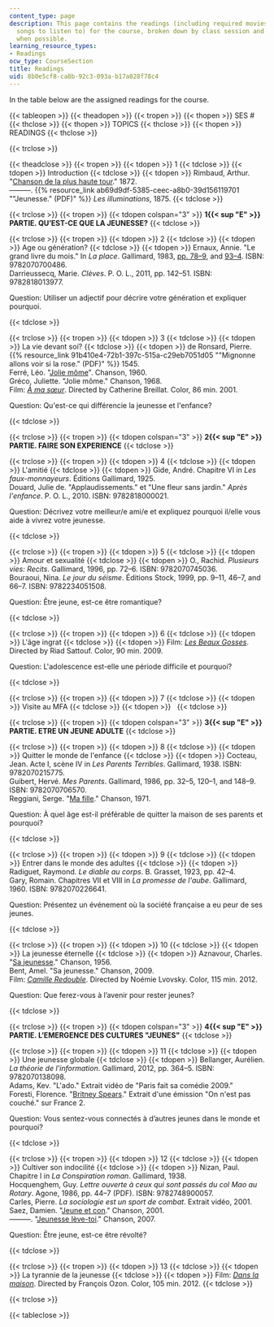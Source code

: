 ```yaml
---
content_type: page
description: This page contains the readings (including required movies to watch and
  songs to listen to) for the course, broken down by class session and with links
  when possible.
learning_resource_types:
- Readings
ocw_type: CourseSection
title: Readings
uid: 8b0e5cf8-ca8b-92c3-093a-b17a828f78c4
---
```


In the table below are the assigned readings for the course.

{{< tableopen >}}
{{< theadopen >}}
{{< tropen >}}
{{< thopen >}}
SES #
{{< thclose >}}
{{< thopen >}}
TOPICS
{{< thclose >}}
{{< thopen >}}
READINGS
{{< thclose >}}

{{< trclose >}}

{{< theadclose >}}
{{< tropen >}}
{{< tdopen >}}
1
{{< tdclose >}}
{{< tdopen >}}
Introduction
{{< tdclose >}}
{{< tdopen >}}
Rimbaud, Arthur. "[Chanson de la plus haute tour](http://abardel.free.fr/petite_anthologie/chanson_panorama.htm)." 1872.  
———. {{% resource_link ab69d9df-5385-ceec-a8b0-39d156119701 "\"Jeunesse.\" (PDF)" %}} _Les illuminations_, 1875.
{{< tdclose >}}

{{< trclose >}}
{{< tropen >}}
{{< tdopen colspan="3" >}}
**1{{< sup "E" >}} PARTIE. QU’EST-CE QUE LA JEUNESSE?**
{{< tdclose >}}

{{< trclose >}}
{{< tropen >}}
{{< tdopen >}}
2
{{< tdclose >}}
{{< tdopen >}}
Age ou génération?
{{< tdclose >}}
{{< tdopen >}}
Ernaux, Annie. "Le grand livre du mois." In _La place_. Gallimard, 1983, [pp. 78–9](http://books.google.com/books?id=k_3i8zrpcC4C&pg=PA78#v=onepage), and [93–4](http://books.google.com/books?id=k_3i8zrpcC4C&pg=PA93#v=onepage). ISBN: 9782070700486.  
Darrieussecq, Marie. _Clèves_. P. O. L., 2011, pp. 142–51. ISBN: 9782818013977.

Question: Utiliser un adjectif pour décrire votre génération et expliquer pourquoi.


{{< tdclose >}}

{{< trclose >}}
{{< tropen >}}
{{< tdopen >}}
3
{{< tdclose >}}
{{< tdopen >}}
La vie devant soi?
{{< tdclose >}}
{{< tdopen >}}
de Ronsard, Pierre. {{% resource_link 91b410e4-72b1-397c-515a-c29eb7051d05 "\"Mignonne allons voir si la rose.\" (PDF)" %}} 1545.  
Ferré, Léo. "[Jolie môme](http://www.paroles-musique.com/paroles-Leo_Ferre-Jolie_Mome-lyrics,p11149)". Chanson, 1960.  
Gréco, Juliette. "Jolie môme." Chanson, 1968.  
Film: [_À ma sœur_](http://www.allocine.fr/film/fichefilm_gen_cfilm=29378.html). Directed by Catherine Breillat. Color, 86 min. 2001.

Question: Qu'est-ce qui différencie la jeunesse et l'enfance?


{{< tdclose >}}

{{< trclose >}}
{{< tropen >}}
{{< tdopen colspan="3" >}}
**2{{< sup "E" >}} PARTIE. FAIRE SON EXPERIENCE**
{{< tdclose >}}

{{< trclose >}}
{{< tropen >}}
{{< tdopen >}}
4
{{< tdclose >}}
{{< tdopen >}}
L'amitié
{{< tdclose >}}
{{< tdopen >}}
Gide, André. Chapitre VI in _Les faux-monnayeurs_. Éditions Gallimard, 1925.  
Douard, Julie de. "Applaudissements." et "Une fleur sans jardin." _Après l'enfance_. P. O. L., 2010. ISBN: 9782818000021.

Question: Décrivez votre meilleur/e ami/e et expliquez pourquoi il/elle vous aide à vivrez votre jeunesse.


{{< tdclose >}}

{{< trclose >}}
{{< tropen >}}
{{< tdopen >}}
5
{{< tdclose >}}
{{< tdopen >}}
Amour et sexualité
{{< tdclose >}}
{{< tdopen >}}
O., Rachid. _Plusieurs vies: Recits_. Gallimard, 1996, pp. 72–6. ISBN: 9782070745036.  
Bouraoui, Nina. _Le jour du séisme_. Éditions Stock, 1999, pp. 9–11, 46–7, and 66–7. ISBN: 9782234051508.

Question: Être jeune, est-ce être romantique?


{{< tdclose >}}

{{< trclose >}}
{{< tropen >}}
{{< tdopen >}}
6
{{< tdclose >}}
{{< tdopen >}}
L'âge ingrat
{{< tdclose >}}
{{< tdopen >}}
Film: [_Les Beaux Gosses_](http://www.allocine.fr/film/fichefilm_gen_cfilm=136666.html). Directed by Riad Sattouf. Color, 90 min. 2009.

Question: L'adolescence est-elle une période difficile et pourquoi?


{{< tdclose >}}

{{< trclose >}}
{{< tropen >}}
{{< tdopen >}}
7
{{< tdclose >}}
{{< tdopen >}}
Visite au MFA
{{< tdclose >}}
{{< tdopen >}}
 
{{< tdclose >}}

{{< trclose >}}
{{< tropen >}}
{{< tdopen colspan="3" >}}
**3{{< sup "E" >}} PARTIE. ETRE UN JEUNE ADULTE**
{{< tdclose >}}

{{< trclose >}}
{{< tropen >}}
{{< tdopen >}}
8
{{< tdclose >}}
{{< tdopen >}}
Quitter le monde de l'enfance
{{< tdclose >}}
{{< tdopen >}}
Cocteau, Jean. Acte I, scène IV in _Les Parents Terribles_. Gallimard, 1938. ISBN: 9782070215775.  
Guibert, Hervé. _Mes Parents_. Gallimard, 1986, pp. 32–5, 120–1, and 148–9. ISBN: 9782070706570.  
Reggiani, Serge. "[Ma fille](http://www.paroles-musique.com/paroles-Serge_Reggiani-Ma_Fille-lyrics,p64305)." Chanson, 1971.

Question: À quel âge est-il préférable de quitter la maison de ses parents et pourquoi?


{{< tdclose >}}

{{< trclose >}}
{{< tropen >}}
{{< tdopen >}}
9
{{< tdclose >}}
{{< tdopen >}}
Entrer dans le monde des adultes
{{< tdclose >}}
{{< tdopen >}}
Radiguet, Raymond. _Le diable au corps_. B. Grasset, 1923, pp. 42–4.  
Gary, Romain. Chapitres VII et VIII in _La promesse de l'aube_. Gallimard, 1960. ISBN: 9782070226641.

Question: Présentez un événement où la société française a eu peur de ses jeunes.


{{< tdclose >}}

{{< trclose >}}
{{< tropen >}}
{{< tdopen >}}
10
{{< tdclose >}}
{{< tdopen >}}
La jeunesse éternelle
{{< tdclose >}}
{{< tdopen >}}
Aznavour, Charles. "[Sa jeunesse](http://www.paroles-musique.com/paroles-Charles_Aznavour-Sa_Jeunesse-lyrics,p13456)." Chanson, 1956.  
Bent, Amel. "Sa jeunesse." Chanson, 2009.  
Film: [_Camille Redouble_](http://www.allocine.fr/film/fichefilm_gen_cfilm=189370.html). Directed by Noémie Lvovsky. Color, 115 min. 2012.

Question: Que ferez-vous à l’avenir pour rester jeunes?


{{< tdclose >}}

{{< trclose >}}
{{< tropen >}}
{{< tdopen colspan="3" >}}
**4{{< sup "E" >}} PARTIE. L’EMERGENCE DES CULTURES "JEUNES"**
{{< tdclose >}}

{{< trclose >}}
{{< tropen >}}
{{< tdopen >}}
11
{{< tdclose >}}
{{< tdopen >}}
Une jeunesse globale
{{< tdclose >}}
{{< tdopen >}}
Bellanger, Aurélien. _La théorie de l'information_. Gallimard, 2012, pp. 364–5. ISBN: 9782070138098.  
Adams, Kev. "L'ado." Extrait vidéo de "Paris fait sa comédie 2009."  
Foresti, Florence. "[Britney Spears](http://www.ozap.com/photos-images/video-florence-foresti-incarne-britney-spears-4438341.html)." Extrait d'une émission "On n'est pas couché." sur France 2.

Question: Vous sentez-vous connectés à d’autres jeunes dans le monde et pourquoi?


{{< tdclose >}}

{{< trclose >}}
{{< tropen >}}
{{< tdopen >}}
12
{{< tdclose >}}
{{< tdopen >}}
Cultiver son indocilité
{{< tdclose >}}
{{< tdopen >}}
Nizan, Paul. Chapitre I in _La Conspiration roman_. Gallimard, 1938.  
Hocquenghem, Guy. _Lettre ouverte à ceux qui sont passés du col Mao au Rotary_. Agone, 1986, pp. 44–7 (PDF). ISBN: 9782748900057.  
Carles, Pierre. _La sociologie est un sport de combat_. Extrait vidéo, 2001.  
Saez, Damien. "[Jeune et con](http://www.paroles-musique.com/paroles-Saez-Jeune_Et_Con-lyrics,p487)." Chanson, 2001.  
———. "[Jeunesse lève-toi](http://www.paroles-musique.com/paroles-Saez-Jeunesse_Leve_Toi-lyrics,p32012)." Chanson, 2007.

Question: Être jeune, est-ce être révolté?


{{< tdclose >}}

{{< trclose >}}
{{< tropen >}}
{{< tdopen >}}
13
{{< tdclose >}}
{{< tdopen >}}
La tyrannie de la jeunesse
{{< tdclose >}}
{{< tdopen >}}
Film: [_Dans la maison_](http://www.allocine.fr/film/fichefilm_gen_cfilm=193715.html). Directed by François Ozon. Color, 105 min. 2012.
{{< tdclose >}}

{{< trclose >}}

{{< tableclose >}}